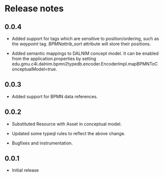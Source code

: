 # Release notes

## 0.0.4

- Added support for tags which are sensitive to position/ordering, such as the *waypoint* tag. *BPMNattrib_sort* attribute will store their positions.

- Added semantic mappings to DALNIM concept model. It can be enabled from the application.properties by setting edu.gmu.c4i.dalnim.bpmn2typedb.encoder.EncoderImpl.mapBPMNToConceptualModel=true.

## 0.0.3

- Added support for BPMN data references.

## 0.0.2

- Substituted Resource with Asset in conceptual model.

- Updated some typeql rules to reflect the above change.

- Bugfixes and instrumentation.
 
## 0.0.1

- Initial release
